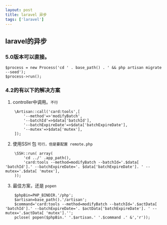 ```yaml
---
layout: post
title: laravel 异步
tags: ['laravel']
---
```


## laravel的异步

### 5.0版本可以直接。

	$process = new Process('cd ' . base_path() . ' && php artisan migrate --seed');
	$process->run();

### 4.2的有以下的解决方案

1. controller中调用。`不行`


```
	\Artisan::call('card:tools',[
	    '--method'=>'modifyBatch',
	    '--batchId'=>$data['batchId'],
	    '--batchExpireDate'=>$data['batchExpireDate'],
	    '--mutex'=>$data['mutex'],
	]);

```

2. 使用SSH 包 `可行，但是要配置 remote.php`

```
	\SSH::run( array(
	    'cd ../' .app_path(),
	    'card:tools --method=modifyBatch --batchId='.$data[ 'batchId'].' --batchExpireDate='. $data['batchExpireDate']. ' --mutex='.$data[ 'mutex'],
	));

```

3. 最佳方案，还是 `popen`

```
    $phpBin=PHP_BINDIR.'/php';
    $artisan=base_path().'/artisan';
    $command='card:tools --method=modifyBatch --batchId='.$actData[ 'batchId'].' --batchExpireDate='. $actData['batchExpireDate']. ' --mutex='.$actData[ 'mutex'].'';
    pclose( popen($phpBin.' '.$artisan.' '.$command .' &','r'));
```




